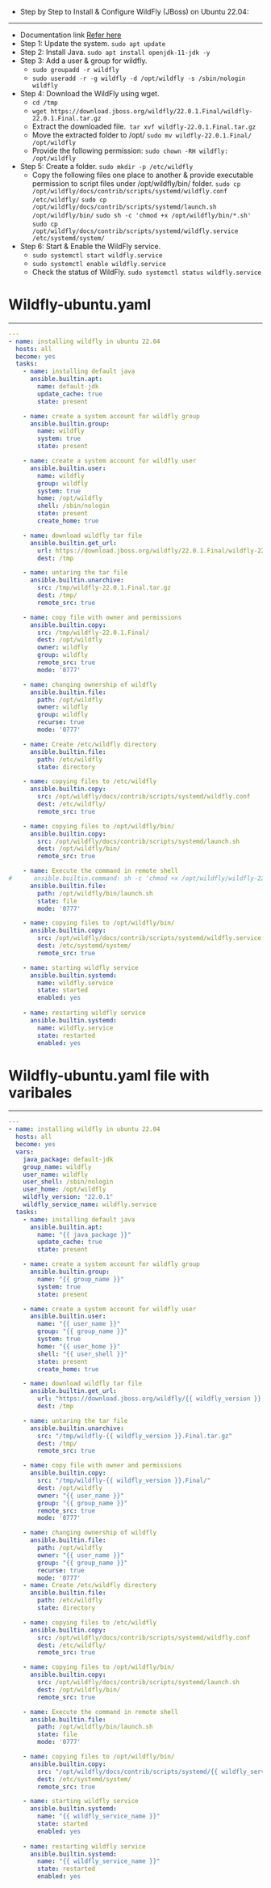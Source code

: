 * Step by Step to Install & Configure WildFly (JBoss) on Ubuntu 22.04:
-----------------------------------------------------------------------
* Documentation link
  [Refer here](https://www.hackerxone.com/2021/09/01/step-by-step-to-install-configure-wildfly-jboss-on-ubuntu-20-04/#:~:text=Step%20by%20Step%20to%20Install%20%26%20Configure%20WildFly,the%20following%20port%20number%20on%20UFW%20firewall.%20)
* Step 1: Update the system. `sudo apt update`
* Step 2: Install Java. `sudo apt install openjdk-11-jdk -y`
* Step 3: Add a user & group for wildfly.
  * `sudo groupadd -r wildfly`
  * `sudo useradd -r -g wildfly -d /opt/wildfly -s /sbin/nologin wildfly`
* Step 4: Download the WildFly using wget.
  * `cd /tmp`
  * `wget https://download.jboss.org/wildfly/22.0.1.Final/wildfly-22.0.1.Final.tar.gz`      
  * Extract the downloaded file.` tar xvf wildfly-22.0.1.Final.tar.gz`
  * Move the extracted folder to /opt/ `sudo mv wildfly-22.0.1.Final/ /opt/wildfly`
  * Provide the following permission: `sudo chown -RH wildfly: /opt/wildfly`
* Step 5: Create a folder. `sudo mkdir -p /etc/wildfly`
  * Copy the following files one place to another & provide executable permission to script files
    under /opt/wildfly/bin/ folder.
      `sudo cp /opt/wildfly/docs/contrib/scripts/systemd/wildfly.conf /etc/wildfly/`
      `sudo cp /opt/wildfly/docs/contrib/scripts/systemd/launch.sh /opt/wildfly/bin/`
      `sudo sh -c 'chmod +x /opt/wildfly/bin/*.sh'`
      `sudo cp /opt/wildfly/docs/contrib/scripts/systemd/wildfly.service /etc/systemd/system/`
* Step 6: Start & Enable the WildFly service.
  * `sudo systemctl start wildfly.service`
  * `sudo systemctl enable wildfly.service`
  * Check the status of WildFly. `sudo systemctl status wildfly.service`

# Wildfly-ubuntu.yaml
----------------------

```yaml
---
- name: installing wildfly in ubuntu 22.04
  hosts: all
  become: yes
  tasks: 
    - name: installing default java
      ansible.builtin.apt:
        name: default-jdk
        update_cache: true
        state: present

    - name: create a system account for wildfly group
      ansible.builtin.group:
        name: wildfly
        system: true
        state: present

    - name: create a system account for wildfly user
      ansible.builtin.user:
        name: wildfly
        group: wildfly
        system: true
        home: /opt/wildfly
        shell: /sbin/nologin
        state: present
        create_home: true

    - name: download wildfly tar file
      ansible.builtin.get_url:
        url: https://download.jboss.org/wildfly/22.0.1.Final/wildfly-22.0.1.Final.tar.gz
        dest: /tmp

    - name: untaring the tar file
      ansible.builtin.unarchive:
        src: /tmp/wildfly-22.0.1.Final.tar.gz
        dest: /tmp/
        remote_src: true

    - name: copy file with owner and permissions
      ansible.builtin.copy:
        src: /tmp/wildfly-22.0.1.Final/
        dest: /opt/wildfly
        owner: wildfly
        group: wildfly
        remote_src: true
        mode: '0777'

    - name: changing ownership of wildfly
      ansible.builtin.file:
        path: /opt/wildfly
        owner: wildfly
        group: wildfly
        recurse: true
        mode: '0777'

    - name: Create /etc/wildfly directory 
      ansible.builtin.file:
        path: /etc/wildfly
        state: directory

    - name: copying files to /etc/wildfly
      ansible.builtin.copy:
        src: /opt/wildfly/docs/contrib/scripts/systemd/wildfly.conf
        dest: /etc/wildfly/
        remote_src: true

    - name: copying files to /opt/wildfly/bin/
      ansible.builtin.copy:
        src: /opt/wildfly/docs/contrib/scripts/systemd/launch.sh
        dest: /opt/wildfly/bin/
        remote_src: true

    - name: Execute the command in remote shell
#      ansible.builtin.command: sh -c 'chmod +x /opt/wildfly/wildfly-22.0.1.Final/bin/*.sh'
      ansible.builtin.file:    
        path: /opt/wildfly/bin/launch.sh
        state: file
        mode: '0777'

    - name: copying files to /opt/wildfly/bin/
      ansible.builtin.copy:
        src: /opt/wildfly/docs/contrib/scripts/systemd/wildfly.service
        dest: /etc/systemd/system/
        remote_src: true

    - name: starting wildfly service
      ansible.builtin.systemd:
        name: wildfly.service
        state: started
        enabled: yes
        
    - name: restarting wildfly service
      ansible.builtin.systemd:
        name: wildfly.service
        state: restarted
        enabled: yes
```        
        
# Wildfly-ubuntu.yaml file with varibales
-----------------------------------------
```yaml
---
- name: installing wildfly in ubuntu 22.04
  hosts: all
  become: yes
  vars: 
    java_package: default-jdk
    group_name: wildfly
    user_name: wildfly
    user_shell: /sbin/nologin
    user_home: /opt/wildfly
    wildfly_version: "22.0.1"
    wildfly_service_name: wildfly.service
  tasks:
    - name: installing default java
      ansible.builtin.apt:
        name: "{{ java_package }}"
        update_cache: true
        state: present

    - name: create a system account for wildfly group
      ansible.builtin.group:
        name: "{{ group_name }}"
        system: true
        state: present

    - name: create a system account for wildfly user
      ansible.builtin.user:
        name: "{{ user_name }}"
        group: "{{ group_name }}"
        system: true
        home: "{{ user_home }}"
        shell: "{{ user_shell }}"
        state: present
        create_home: true

    - name: download wildfly tar file
      ansible.builtin.get_url:
        url: "https://download.jboss.org/wildfly/{{ wildfly_version }}.Final/wildfly-{{ wildfly_version }}.Final.tar.gz"
        dest: /tmp

    - name: untaring the tar file
      ansible.builtin.unarchive:
        src: "/tmp/wildfly-{{ wildfly_version }}.Final.tar.gz"
        dest: /tmp/
        remote_src: true

    - name: copy file with owner and permissions
      ansible.builtin.copy:
        src: "/tmp/wildfly-{{ wildfly_version }}.Final/"
        dest: /opt/wildfly
        owner: "{{ user_name }}"
        group: "{{ group_name }}"
        remote_src: true
        mode: '0777'

    - name: changing ownership of wildfly
      ansible.builtin.file:
        path: /opt/wildfly
        owner: "{{ user_name }}"
        group: "{{ group_name }}"
        recurse: true
        mode: '0777'
    - name: Create /etc/wildfly directory 
      ansible.builtin.file:
        path: /etc/wildfly
        state: directory

    - name: copying files to /etc/wildfly
      ansible.builtin.copy:
        src: /opt/wildfly/docs/contrib/scripts/systemd/wildfly.conf
        dest: /etc/wildfly/
        remote_src: true

    - name: copying files to /opt/wildfly/bin/
      ansible.builtin.copy:
        src: /opt/wildfly/docs/contrib/scripts/systemd/launch.sh
        dest: /opt/wildfly/bin/
        remote_src: true

    - name: Execute the command in remote shell
      ansible.builtin.file:    
        path: /opt/wildfly/bin/launch.sh
        state: file
        mode: '0777'

    - name: copying files to /opt/wildfly/bin/
      ansible.builtin.copy:
        src: "/opt/wildfly/docs/contrib/scripts/systemd/{{ wildfly_service_name }}"
        dest: /etc/systemd/system/
        remote_src: true

    - name: starting wildfly service
      ansible.builtin.systemd:
        name: "{{ wildfly_service_name }}"
        state: started
        enabled: yes
        
    - name: restarting wildfly service
      ansible.builtin.systemd:
        name: "{{ wildfly_service_name }}"
        state: restarted
        enabled: yes  
      
 ```        
